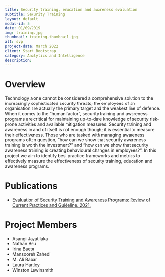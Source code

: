 ```yaml
---
title: Security training, education and awareness evaluation
subtitle: Security Training
layout: default
modal-id: 5
date: 01/09/2019
img: training.jpg
thumbnail: training-thumbnail.jpg
alt: svp
project-date: March 2022
client: Start Bootstrap
category: Analytics and Intelligence
description: 
---
```


# Overview
Technology alone cannot be considered a comprehensive solution to the increasingly sophisticated security threats; the employees of an organisation are actually the primary target and the weakest line of defence. When it comes to the “human factor”, security training and awareness programs are critical for maintaining up-to-date knowledge of security risk-prone activities and available mitigation measures. Security training and awareness in and of itself is not enough though; it is essential to measure their effectiveness. Those who are tasked with managing awareness programs often question, “how can we show that security awareness training is worth the investment?” and  “how can we show that security awareness training is creating behavioural changes in employees?”. In this project we aim to identify best practice frameworks and metrics to effectively measure the effectiveness of security training, education and awareness programs.


# Publications

- [Evaluation of Security Training and Awareness Programs: Review of Current Practices and Guideline. 2021.](https://arxiv.org/pdf/2112.06356.pdf)  

# Project Members

- Asangi Jayatilaka
- Nathan Beu
- Irina Baetu
- Mansooreh Zahedi
- M. Ali Babar
- Laura Hartley
- Winston Lewinsmith